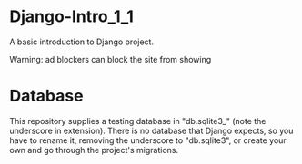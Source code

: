 # Django-Intro_1_1

A basic introduction to Django project. 

Warning: ad blockers can block the site from showing

# Database
This repository supplies a testing database in "db.sqlite3_" (note the underscore in extension). There is no database that Django expects, so you have to rename it, removing the underscore to "db.sqlite3", or create your own and go through the project's migrations.
